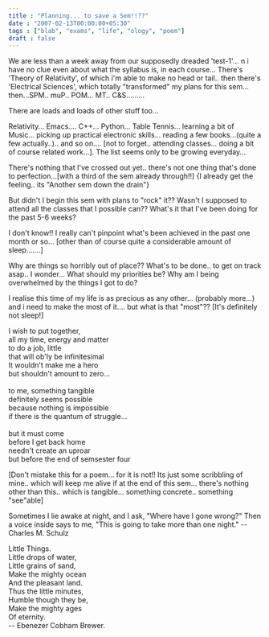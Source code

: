 ```yaml
---
title : "Planning... to save a Sem!!??"
date : "2007-02-13T00:00:00+05:30"
tags : ["blab", "exams", "life", "ology", "poem"]
draft : false
---
```


We are less than a week away from our supposedly dreaded
'test-1'... n i have no clue even about what the syllabus is, in
each course... There's 'Theory of Relativity', of which i'm able
to make no head or tail.. then there's 'Electrical Sciences',
which totally "transformed" my plans for this
sem... then...SPM.. muP.. POM... MT.. C&amp;S.........

There are loads and loads of other stuff too...

Relativity... Emacs.... C++... Python... Table Tennis... learning
a bit of Music... picking up practical electronic
skills... reading a few books...(quite a few actually..).. and so
on.... [not to forget.. attending classes... doing a bit of course
related work...]. The list seems only to be growing everyday...

There's nothing that I've crossed out yet.. there's not one thing
that's done to perfection...[with a third of the sem already
through!!] {I already get the feeling.. its "Another sem down the
drain"}

But didn't I begin this sem with plans to "rock" it?? Wasn't I
supposed to attend all the classes that I possible can?? What's it
that I've been doing for the past 5-6 weeks?

I don't know!! I really can't pinpoint what's been achieved in the
past one month or so... [other than of course quite a considerable
amount of sleep.......]

Why are things so horribly out of place?? What's to be done.. to
get on track asap.. I wonder... What should my priorities be? Why
am I being overwhelmed by the things I got to do?

I realise this time of my life is as precious as any
other... (probably more...) and i need to make the most of
it.... but what is that "most"?? [It's definitely not sleep!]

I wish to put together,<br />
all my time, energy and matter<br />
to do a job, little<br />
that will ob'ly be infinitesimal<br />
It wouldn't make me a hero<br />
but shouldn't amount to zero...<br />
<br />
to me, something tangible<br />
definitely seems possible<br />
because nothing is impossible<br />
if there is the quantum of struggle...<br />
<br />
but it must come<br />
before I get back home<br />
needn't create an uproar<br />
but before the end of semsester four<br />

[Don't mistake this for a poem... for it is not!! Its just some
scribbling of mine.. which will keep me alive if at the end of
this sem... there's nothing other than this.. which is
tangible... something concrete.. something "see"able]

Sometimes I lie awake at night, and I ask, "Where have I gone
wrong?"  Then a voice inside says to me, "This is going to take
more than one night."  -- Charles M. Schulz

Little Things.<br />
Little drops of water,<br />
Little grains of sand,<br />
Make the mighty ocean<br />
And the pleasant land.<br />
Thus the little minutes,<br />
Humble though they be,<br />
Make the mighty ages<br />
Of eternity.<br />
--  Ebenezer Cobham Brewer.<br />
